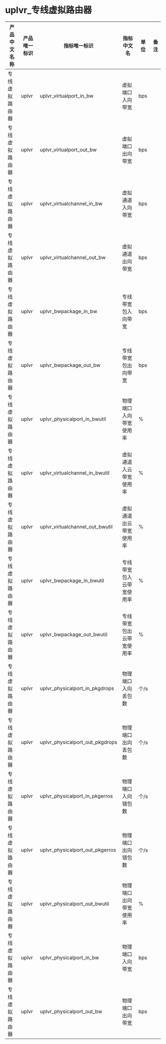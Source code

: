 # uplvr_专线虚拟路由器

| 产品中文名称   | 产品唯一标识 | 指标唯一标识                    | 指标中文名               | 单位 | 备注 |
| -------------- | ------------ | ------------------------------- | ------------------------ | ---- | ---- |
| 专线虚拟路由器 | uplvr        | uplvr_virtualport_in_bw         | 虚拟端口入向带宽         | bps  |      |
| 专线虚拟路由器 | uplvr        | uplvr_virtualport_out_bw        | 虚拟端口出向带宽         | bps  |      |
| 专线虚拟路由器 | uplvr        | uplvr_virtualchannel_in_bw      | 虚拟通道入向带宽         | bps  |      |
| 专线虚拟路由器 | uplvr        | uplvr_virtualchannel_out_bw     | 虚拟通道出向带宽         | bps  |      |
| 专线虚拟路由器 | uplvr        | uplvr_bwpackage_in_bw           | 专线带宽包入向带宽       | bps  |      |
| 专线虚拟路由器 | uplvr        | uplvr_bwpackage_out_bw          | 专线带宽包出向带宽       | bps  |      |
| 专线虚拟路由器 | uplvr        | uplvr_physicalport_in_bwutil    | 物理端口入向带宽使用率   | %    |      |
| 专线虚拟路由器 | uplvr        | uplvr_virtualchannel_in_bwutil  | 虚拟通道入云带宽使用率   | %    |      |
| 专线虚拟路由器 | uplvr        | uplvr_virtualchannel_out_bwutil | 虚拟通道出云带宽使用率   | %    |      |
| 专线虚拟路由器 | uplvr        | uplvr_bwpackage_in_bwutil       | 专线带宽包入云带宽使用率 | %    |      |
| 专线虚拟路由器 | uplvr        | uplvr_bwpackage_out_bwutil      | 专线带宽包出云带宽使用率 | %    |      |
| 专线虚拟路由器 | uplvr        | uplvr_physicalport_in_pkgdrops  | 物理端口入向丢包数       | 个/s |      |
| 专线虚拟路由器 | uplvr        | uplvr_physicalport_out_pkgdrops | 物理端口出向丢包数       | 个/s |      |
| 专线虚拟路由器 | uplvr        | uplvr_physicalport_in_pkgerros  | 物理端口入向错包数       | 个/s |      |
| 专线虚拟路由器 | uplvr        | uplvr_physicalport_out_pkgerros | 物理端口出向错包数       | 个/s |      |
| 专线虚拟路由器 | uplvr        | uplvr_physicalport_out_bwutil   | 物理端口出向带宽使用率   | %    |      |
| 专线虚拟路由器 | uplvr        | uplvr_physicalport_in_bw        | 物理端口入向带宽         | bps  |      |
| 专线虚拟路由器 | uplvr        | uplvr_physicalport_out_bw       | 物理端口出向带宽         | bps  |      |